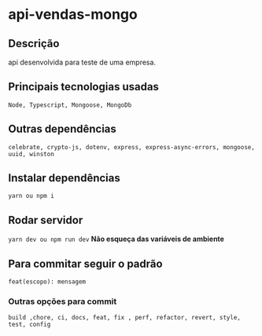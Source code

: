 # api-vendas-mongo

## Descrição 
api desenvolvida para teste de uma empresa.

## Principais tecnologias usadas
`Node, Typescript, Mongoose, MongoDb`

## Outras dependências
`celebrate, crypto-js, dotenv, express, express-async-errors, mongoose, uuid, winston`

## Instalar dependências
`yarn ou npm i`

## Rodar servidor
`yarn dev ou npm run dev`
**Não esqueça das variáveis de ambiente**

## Para commitar seguir o padrão

`feat(escopo): mensagem `

### Outras opções para commit
`build ,chore, ci, docs, feat, fix , perf, refactor, revert, style, test, config`
